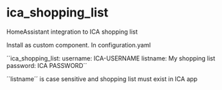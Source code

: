 # ica_shopping_list
HomeAssistant integration to ICA shopping list

Install as custom component.
In configuration.yaml

´´ica_shopping_list:
  username: ICA-USERNAME
  listname: My shopping list 
  password: ICA PASSWORD´´

´´listname´´ is case sensitive and shopping list must exist in ICA app
